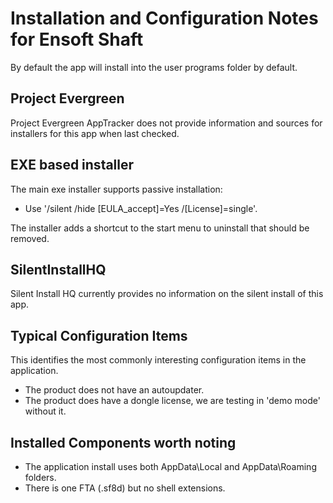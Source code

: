 # Installation and Configuration Notes for Ensoft Shaft

By default the app will install into the user programs folder by default.

## Project Evergreen
Project Evergreen AppTracker does not provide information and sources for installers for this app when last checked.


## EXE based installer


The main exe installer supports passive installation:
* Use '/silent /hide [EULA_accept]=Yes /[License]=single'.

The installer adds a shortcut to the start menu to uninstall that should be removed.

## SilentInstallHQ
Silent Install HQ currently provides no information on the silent install of this app.

## Typical Configuration Items 

This identifies the most commonly interesting configuration items in the application.

* The product does not have an autoupdater.
* The product does have a dongle license, we are testing in 'demo mode' without it.

## Installed Components worth noting

* The application install uses both AppData\Local and AppData\Roaming folders. 
* There is one FTA (.sf8d) but no shell extensions.